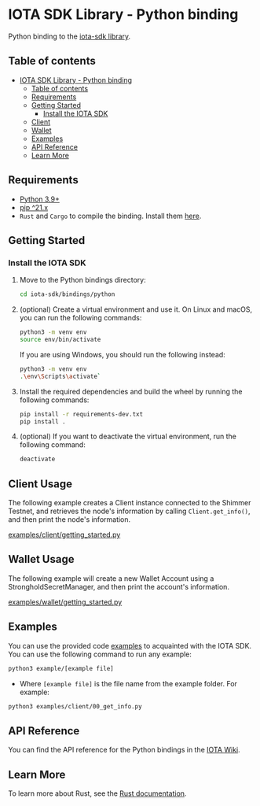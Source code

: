 # IOTA SDK Library - Python binding

Python binding to the [iota-sdk library](/README.md).

## Table of contents

- [IOTA SDK Library - Python binding](#iota-sdk-library---python-binding)
  - [Table of contents](#table-of-contents)
  - [Requirements](#requirements)
  - [Getting Started](#getting-started)
    - [Install the IOTA SDK](#install-the-iota-sdk)
  - [Client](#client-usage)
  - [Wallet](#wallet-usage)
  - [Examples](#examples)
  - [API Reference](#api-reference)
  - [Learn More](#learn-more)

## Requirements

- [Python 3.9+](https://www.python.org)
- [pip ^21.x](https://pypi.org/project/pip)
- `Rust` and `Cargo` to compile the binding. Install
  them [here](https://doc.rust-lang.org/cargo/getting-started/installation.html).

## Getting Started

### Install the IOTA SDK

1. Move to the Python bindings directory:

   ```bash
   cd iota-sdk/bindings/python
   ```

2. (optional) Create a virtual environment and use it. On Linux and macOS, you can run the following commands:

   ```bash
   python3 -m venv env
   source env/bin/activate
   ```

   If you are using Windows, you should run the following instead:

   ```bash
   python3 -m venv env
   .\env\Scripts\activate`
   ```

3. Install the required dependencies and build the wheel by running the following commands:

   ```bash
   pip install -r requirements-dev.txt
   pip install .
   ```

4. (optional) If you want to deactivate the virtual environment, run the following command:

   ```bash
   deactivate
   ```

## Client Usage

The following example creates a Client instance connected to the Shimmer Testnet, and retrieves the node's information by calling `Client.get_info()`, and then print the node's information.

[examples/client/getting_started.py](examples/client/getting_started.py)

## Wallet Usage

The following example will create a new Wallet Account  using a StrongholdSecretManager, and then print the account's information.

[examples/wallet/getting_started.py](examples/wallet/getting_started.py)

## Examples

You can use the provided code [examples](https://github.com/iotaledger/iota-sdk/blob/develop/bindings/python/examples) to acquainted with the IOTA SDK. You can use the following command to
run any example:

```bash
python3 example/[example file]
```

- Where `[example file]` is the file name from the example folder. For example:

```bash
python3 examples/client/00_get_info.py
```

## API Reference

You can find the API reference for the Python bindings in the
[IOTA Wiki](https://wiki.iota.org/shimmer/iota-sdk/references/python/iota_sdk/client/).


## Learn More

To learn more about Rust, see the [Rust documentation](https://www.rust-lang.org).
